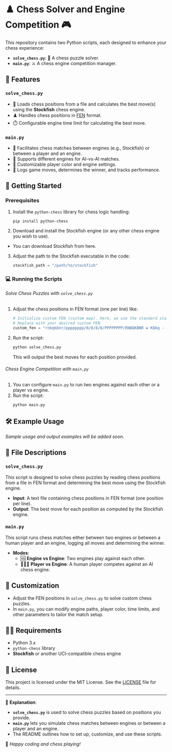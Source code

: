 # ♟️ Chess Solver and Engine Competition 🎮

This repository contains two Python scripts, each designed to enhance your chess experience:
- **`solve_chess.py`**: 🧠 A chess puzzle solver.
- **`main.py`**: ⚔️ A chess engine competition manager.

## 🌟 Features
### `solve_chess.py`
- 📜 Loads chess positions from a file and calculates the best move(s) using the **Stockfish** chess engine.
- ♟️ Handles chess positions in [FEN](https://en.wikipedia.org/wiki/Forsyth%E2%80%93Edwards_Notation) format.
- ⏱️ Configurable engine time limit for calculating the best move.

### `main.py`
- 🤖 Facilitates chess matches between engines (e.g., Stockfish) or between a player and an engine.
- 🎲 Supports different engines for AI-vs-AI matches.
- 🎨 Customizable player color and engine settings.
- 📝 Logs game moves, determines the winner, and tracks performance.

## 🚀 Getting Started

### Prerequisites
1. Install the `python-chess` library for chess logic handling:
   ```bash
   pip install python-chess
    ```
2. Download and install the Stockfish engine (or any other chess engine you wish to use).
- You can download Stockfish from here.

3. Adjust the path to the Stockfish executable in the code:
     ```python
    stockfish_path = "/path/to/stockfish"
    ```
### 💻 Running the Scripts
###### Solve Chess Puzzles with `solve_chess.py`
1. Adjust the chess positions in FEN format (one per line) like:
    ```python
   # Initialize custom FEN (custom map). Here, we use the standard starting position for simplicity.
   # Replace with your desired custom FEN.
    custom_fen = "rnbqkbnr/pppppppp/8/8/8/8/PPPPPPPP/RNBQKBNR w KQkq - 0 1"
   ```
2. Run the script:
    ```bash
   python solve_chess.py
   ```
    This will output the best moves for each position provided.
###### Chess Engine Competition with `main.py`
1. You can configure `main.py` to run two engines against each other or a player vs engine.
2. Run the script:
   ```bash
   python main.py
   ```
## 🛠️ Example Usage

*Sample usage and output examples will be added soon.*

## 📂 File Descriptions

### `solve_chess.py`
This script is designed to solve chess puzzles by reading chess positions from a file in FEN format and determining the best move using the Stockfish engine.

- **Input**: A text file containing chess positions in FEN format (one position per line).
- **Output**: The best move for each position as computed by the Stockfish engine.

### `main.py`
This script runs chess matches either between two engines or between a human player and an engine, logging all moves and determining the winner.

- **Modes**:
  - 🆚 **Engine vs Engine**: Two engines play against each other.
  - 👤🆚🤖 **Player vs Engine**: A human player competes against an AI chess engine.

## 🔧 Customization

- Adjust the FEN positions in `solve_chess.py` to solve custom chess puzzles.
- In `main.py`, you can modify engine paths, player color, time limits, and other parameters to tailor the match setup.

## 🧑‍💻 Requirements

- Python 3.x
- `python-chess` library
- **Stockfish** or another UCI-compatible chess engine

## 📜 License

This project is licensed under the MIT License. See the [LICENSE](LICENSE) file for details.

---

🤖 **Explanation**:

- **`solve_chess.py`** is used to solve chess puzzles based on positions you provide.
- **`main.py`** lets you simulate chess matches between engines or between a player and an engine.
- The README outlines how to set up, customize, and use these scripts.

🎯 *Happy coding and chess playing!*
